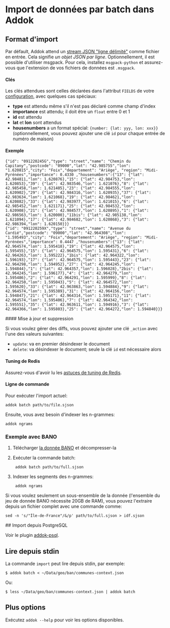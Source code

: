# Import de données par batch dans Addok

## Format d'import

Par défault, Addok attend un
 [stream JSON "ligne délimité"](http://en.wikipedia.org/wiki/JSON_Streaming)
 comme fichier en entrée. Cela signifie *un objet JSON par ligne*.
Optionnellement, il est possible d'utiliser msgpack. Pour cela, installez `msgpack-python` et assurez-vous que l'extension de vos fichiers de données est `.msgpack`.


#### Clés
Les clés attendues sont celles déclarées dans l'attribut `FIELDS` de votre
 [configuration](config.md), avec quelques cas spéciaux:

- **type** est attendu même s'il n'est pas déclaré comme champ d'index
- **importance** est attendu; il doit être un `float` entre 0 et 1
- **id** est attendu
- **lat** et **lon** sont attendus
- **housenumbers** a un format spécial: `{number: {lat: yyy, lon: xxx}}`
   (optionnellement, vous pouvez ajouter une clé `id` pour chaque entrée de
   numéro de maison)

#### Exemple

    {"id": "091220245G","type": "street","name": "Chemin du Capitany","postcode": "09000","lat": "42.985755","lon": "1.620815","city": "Foix","departement": "Ariège", "region": "Midi-Pyrénées","importance": 0.4330 ,"housenumbers":{"13": {"lat": 42.984811,"lon": 1.620876},"15": {"lat": 42.984753,"lon": 1.620853},"39": {"lat": 42.983546,"lon": 1.621076},"8": {"lat": 42.985458,"lon": 1.621405},"23": {"lat": 42.984555,"lon": 1.620902},"29": {"lat": 42.984316,"lon": 1.620935},"37": {"lat": 42.983634,"lon": 1.621068},"19": {"lat": 42.984621,"lon": 1.620882},"33": {"lat": 42.983977,"lon": 1.621015},"6": {"lat": 42.985452,"lon": 1.621171},"25": {"lat": 42.984532,"lon": 1.620908},"21": {"lat": 42.984577,"lon": 1.620895},"1": {"lat": 42.986563,"lon": 1.620000},"11bis": {"lat": 42.985138,"lon": 1.621094},"17": {"lat": 42.984682,"lon": 1.620868},"3": {"lat": 42.986394,"lon": 1.620150}}}
    {"id": "091220259X","type": "street","name": "Avenue du Cardié","postcode": "09000","lat": "42.964308","lon": "1.595493","city": "Foix","departement": "Ariège", "region": "Midi-Pyrénées","importance": 0.4447 ,"housenumbers":{"13": {"lat": 42.964574,"lon": 1.595418},"19": {"lat": 42.964575,"lon": 1.595455},"15": {"lat": 42.964575,"lon": 1.595431},"6": {"lat": 42.964263,"lon": 1.595222},"1bis": {"lat": 42.964322,"lon": 1.596193},"17": {"lat": 42.964575,"lon": 1.595443},"23": {"lat": 42.964298,"lon": 1.594952},"27": {"lat": 42.964245,"lon": 1.594844},"1": {"lat": 42.964357,"lon": 1.596028},"2bis": {"lat": 42.964245,"lon": 1.596177},"4": {"lat": 42.964279,"lon": 1.595486},"2": {"lat": 42.964291,"lon": 1.595999},"8": {"lat": 42.964250,"lon": 1.595043},"5": {"lat": 42.964572,"lon": 1.595620},"33": {"lat": 42.963863,"lon": 1.594884},"9": {"lat": 42.964574,"lon": 1.595389},"31": {"lat": 42.964156,"lon": 1.594847},"21": {"lat": 42.964314,"lon": 1.595171},"11": {"lat": 42.964574,"lon": 1.595406},"7": {"lat": 42.964342,"lon": 1.595551},"35": {"lat": 42.963611,"lon": 1.594916},"3": {"lat": 42.964366,"lon": 1.595803},"25": {"lat": 42.964272,"lon": 1.594840}}}

#### Mise à jour et suppression

Si vous voulez gérer des diffs, vous pouvez ajouter une clé `_action` avec
 l'une des valeurs suivantes:

- `update`: va en premier désindexer le document
- `delete`: va désindexer le document; seule la clé `id` est nécessaire alors

#### Tuning de Redis

Assurez-vous d'avoir lu les [astuces de tuning de Redis](redis.md).


#### Ligne de commande
Pour exécuter l'import actuel:

    addok batch path/to/file.sjson

Ensuite, vous avez besoin d'indexer les n-grammes:

    addok ngrams

### Exemple avec BANO

1. Télécharger [la donnée BANO](http://bano.openstreetmap.fr/data/full.sjson.gz) et
   décompresser-la

2. Exécuter la commande batch:

        addok batch path/to/full.sjson

3. Indexer les segments des n-grammes:

        addok ngrams

Si vous voulez seulement un sous-ensemble de la donnée (l'ensemble du jeu de
 donnée BANO nécessite 20GB de RAM), vous pouvez l'extraire depuis un fichier complet avec une commande comme:

    sed -n 's/"Île-de-France"/&/p' path/to/full.sjson > idf.sjson

## Import depuis PostgreSQL

Voir le plugin [addok-psql](https://github.com/addok/addok-psql).


## Lire depuis stdin

La commande `import` peut lire depuis stdin, par exemple:

    $ addok batch < ~/Data/geo/ban/communes-context.json

Ou:

    $ less ~/Data/geo/ban/communes-context.json | addok batch

## Plus options

Exécutez `addok --help` pour voir les options disponibles.

